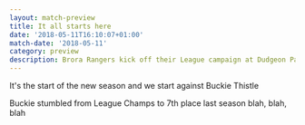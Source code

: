 ```yaml
---
layout: match-preview
title: It all starts here
date: '2018-05-11T16:10:07+01:00'
match-date: '2018-05-11'
category: preview
description: Brora Rangers kick off their League campaign at Dudgeon Park against Buckie
---
```

It's the start of the new season and we start against Buckie Thistle

Buckie stumbled from League Champs to 7th place last season blah, blah, blah
